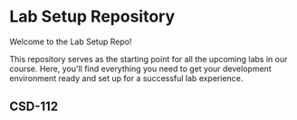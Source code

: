 # Lab Setup Repository

Welcome to the Lab Setup Repo!

This repository serves as the starting point for all the upcoming labs in our course. Here, you'll find everything you need to get your development environment ready and set up for a successful lab experience.

## CSD-112

